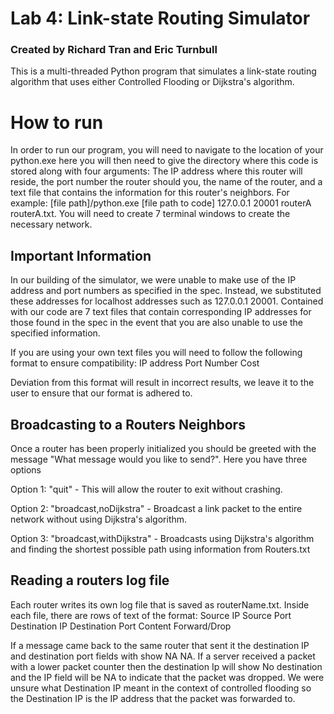 # Lab 4: Link-state Routing Simulator

### Created by Richard Tran and Eric Turnbull

This is a multi-threaded Python program that simulates a link-state routing algorithm that uses either Controlled Flooding or Dijkstra's algorithm. 

# How to run

In order to run our program, you will need to navigate to the location of your python.exe here you will then need to give the directory where this code is stored along with four arguments: The IP address where this router will reside, the port number the router should you, the name of the router, and a text file that contains the information for this router's neighbors. For example: [file path]/python.exe [file path to code] 127.0.0.1 20001 routerA routerA.txt. You will need to create 7 terminal windows to create the necessary network.

## Important Information
In our building of the simulator, we were unable to make use of the IP address and port numbers as specified in the spec. Instead, we substituted these addresses for localhost addresses such as 127.0.0.1 20001. Contained with our code are 7 text files that contain corresponding IP addresses for those found in the spec in the event that you are also unable to use the specified information. 

If you are using your own text files you will need to follow the following format to ensure compatibility:
IP address Port Number Cost

Deviation from this format will result in incorrect results, we leave it to the user to ensure that our format is adhered to. 

## Broadcasting to a Routers Neighbors
Once a router has been properly initialized you should be greeted with the message "What message would you like to send?". Here you have three options

Option 1: "quit" - This will allow the router to exit without crashing.

Option 2: "broadcast,noDijkstra" - Broadcast a link packet to the entire network without using Dijkstra's algorithm.

Option 3: "broadcast,withDijkstra" - Broadcasts using Dijkstra's algorithm and finding the shortest possible path using information from Routers.txt

## Reading a routers log file
Each router writes its own log file that is saved as routerName.txt. Inside each file, there are rows of text of the format: Source IP Source Port Destination IP Destination Port Content Forward/Drop

If a message came back to the same router that sent it the destination IP and destination port fields with show NA NA. If a server received a packet with a lower packet counter then the destination Ip will show No destination and the IP field will be NA to indicate that the packet was dropped. We were unsure what Destination IP meant in the context of controlled flooding so the Destination IP is the IP address that the packet was forwarded to.
